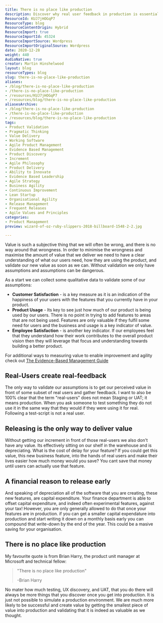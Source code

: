 ```yaml
---
title: There is no place like production
description: Discover why real user feedback in production is essential for delivering value. Learn to validate assumptions and enhance product success effectively.
ResourceId: KUJ7jHOGqP7
ResourceType: blog
ResourceContentOrigin: Hybrid
ResourceImport: true
ResourceImportId: 45324
ResourceImportSource: Wordpress
ResourceImportOriginalSource: Wordpress
date: 2020-12-28
weight: 440
AudioNative: true
creator: Martin Hinshelwood
layout: blog
resourceTypes: blog
slug: there-is-no-place-like-production
aliases:
- /blog/there-is-no-place-like-production
- /there-is-no-place-like-production
- /resources/KUJ7jHOGqP7
- /resources/blog/there-is-no-place-like-production
aliasesArchive:
- /blog/there-is-no-place-like-production
- /there-is-no-place-like-production
- /resources/blog/there-is-no-place-like-production
tags:
- Product Validation
- Pragmatic Thinking
- Value Delivery
- Working Software
- Agile Product Management
- Evidence Based Management
- Product Discovery
- Increment
- Agile Philosophy
- Product Delivery
- Ability to Innovate
- Evidence Based Leadership
- Agile Strategy
- Business Agility
- Continuous Improvement
- Lean Startup
- Organisational Agility
- Release Management
- Frequent Releases
- Agile Values and Principles
categories:
- Product Management
preview: wizard-of-oz-ruby-slippers-2018-billboard-1548-2-2.jpg

---
```

Value is such a subjective thing that we will often be wrong, and there is no way around that wrongness. In order to minimise the wrongness and maximise the amount of value that we deliver we need to have a clear understanding of what our users need, how they are using the product, and validate our new value as soon as we can. Without validation we only have assumptions and assumptions can be dangerous.

As a start we can collect some qualitative data to validate some of our assumptions:

- **Customer Satisfaction** - is a key measure as it is an indication of the happiness of your users with the features that you currently have in your product.
- **Product Usage** - Its key to see just how much of our product is being used by our users. There is no point in trying to add features to areas that are not being used. Features are only valuable if they fulfil some need for users and the business and usage is a key indicator of value.
- **Employee Satisfaction** - is another key indicator. If our employees feel that they understand how their work contributes to the overall product vision then they will leverage that focus and understanding towards building a better product.

For additional ways to measuring value to enable improvement and agility check out [The Evidence-Based Management Guide](https://nkdagility.com/the-evidence-based-management-guide-measuring-value-to-enable-improvement-and-agility/#h-current-value-cv-1)

## Real-Users create real-feedback

The only way to validate our assumptions is to get our perceived value in front of some subset of real users and gather feedback. I want to also be 100% clear that the term "real-users" does not mean Staging or UAT; it means production. When you ask someone to test something they do not use it in the same way that they would if they were using it for real. Following a test-script is not a real user.

## Releasing is the only way to deliver value

Without getting our increment in front of those real-users we also don't have any value. Its effectively sitting on our shelf in the warehouse and is depreciating. What is the cost of delay for your feature? If you could get this value, this new business feature, into the hands of real users and make their lives easier how much money would you save? You cant save that money until users can actually use that feature.

## A financial reason to release early

And speaking of depreciation all of the software that you are creating, these new features, are capital expenditure. Your finance department is able to offset capital expenditure, and indeed often experimental features, against your tax! However, you are only generally allowed to do that once your features are in production. if you can get a smaller capital expendature into production and start writing it down on a monthly basis early you can compound that write-down by the end of the year. This could be a masive saving for your organisation.

## There is no place like production

My favourite quote is from Brian Harry, the product unit manager at Microsoft and technical fellow:

> "There is no place like production"
>
> \-Brian Harry

No mater how much testing, UX discovery, and UAT, that you do there will always be more things that you discover once you get into production. It is just not possible to simulate a production environment. We are much more likely to be successful and create value by getting the smallest piece of value into production and validating that it is indeed as valuable as we thought.
